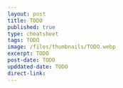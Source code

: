 ```yaml
---
layout: post
title: TODO
published: true
type: cheatsheet
tags: TODO
image: /files/thumbnails/TODO.webp
excerpt: TODO
post-date: TODO
upddated-date: TODO
direct-link:
---
```


